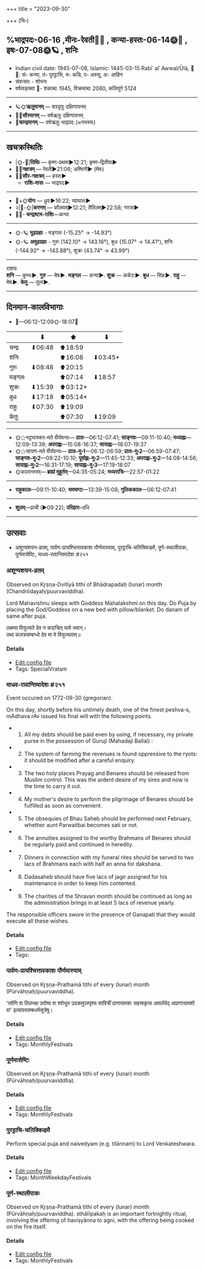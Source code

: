 +++
title = "2023-09-30"

+++
(चि॰)
## %भाद्रपदः-06-16  ,मीनः-रेवती🌛🌌  ,  कन्या-हस्तः-06-14🌞🌌  ,  इषः-07-08🌞🪐  , शनिः
- Indian civil date: 1945-07-08, Islamic: 1445-03-15 Rabīʿ alʾ Awwal/Ūlā, 🌌🌞: सं- कन्या, तं- पुरट्टासि, म- कन्नि, प- अस्सू, अ- आहिन
- संवत्सरः - शोभनः
- वर्षसङ्ख्या 🌛- शकाब्दः 1945, विक्रमाब्दः 2080, कलियुगे 5124
___________________
- 🪐🌞**ऋतुमानम्** — शरदृतुः दक्षिणायनम्
- 🌌🌞**सौरमानम्** — वर्षऋतुः दक्षिणायनम्
- 🌛**चान्द्रमानम्** — वर्षऋतुः भाद्रपदः (≈नभस्यः)
___________________


## खचक्रस्थितिः
- |🌞-🌛|**तिथिः** — कृष्ण-प्रथमा►12:21; कृष्ण-द्वितीया►  
- 🌌🌛**नक्षत्रम्** — रेवती►21:06; अश्विनी► (मेषः)  
- 🌌🌞**सौर-नक्षत्रम्** — हस्तः►  
  - **राशि-मासः** — भाद्रपदः► 
___________________
- 🌛+🌞**योगः** — ध्रुवः►16:22; व्याघातः►  
- २|🌛-🌞|**करणम्** — कौलवम्►12:21; तैतिलम्►22:58; गरजा►  
- 🌌🌛- **चन्द्राष्टम-राशिः**—कन्या  
___________________
- 🌞-🪐 **मूढग्रहाः** - मङ्गलः (-15.25° → -14.93°)
- 🌞-🪐 **अमूढग्रहाः** - गुरुः (142.10° → 143.16°), बुधः (15.07° → 14.41°), शनिः (-144.92° → -143.88°), शुक्रः (43.74° → 43.99°)
___________________
राशयः  
**शनि** — कुम्भः►. **गुरु** — मेषः►. **मङ्गल** — कन्या►. **शुक्र** — कर्कटः►. **बुध** — सिंहः►. **राहु** — मेषः►. **केतु** — तुला►. 
___________________


## दिनमान-कालविभागाः
- 🌅—06:12-12:09🌞-18:07🌇  

|      |⬇     |⬆     |⬇     |
|------|-----|-----|------|
|चन्द्रः|⬇06:48 |⬆18:59 |     |
|शनिः   |     |⬆16:08 |⬇03:45*|
|गुरुः  |⬇08:48 |⬆20:15 |     |
|मङ्गलः |     |⬆07:14 |⬇18:57 |
|शुक्रः |⬇15:39 |⬆03:12*|     |
|बुधः   |⬇17:18 |⬆05:14*|     |
|राहुः  |⬇07:30 |⬆19:09 |     |
|केतुः  |     |⬆07:30 |⬇19:09 |
___________________
- 🌞⚝भट्टभास्कर-मते वीर्यवन्तः— **प्रातः**—06:12-07:41; **साङ्गवः**—09:11-10:40; **मध्याह्नः**—12:09-13:39; **अपराह्णः**—15:08-16:37; **सायाह्नः**—18:07-19:37  
- 🌞⚝सायण-मते वीर्यवन्तः— **प्रातः-मु॰1**—06:12-06:59; **प्रातः-मु॰2**—06:59-07:47; **साङ्गवः-मु॰2**—09:22-10:10; **पूर्वाह्णः-मु॰2**—11:45-12:33; **अपराह्णः-मु॰2**—14:08-14:56; **सायाह्नः-मु॰2**—16:31-17:19; **सायाह्नः-मु॰3**—17:19-18:07  
- 🌞कालान्तरम्— **ब्राह्मं मुहूर्तम्**—04:35-05:24; **मध्यरात्रिः**—22:57-01:22  
___________________
- **राहुकालः**—09:11-10:40; **यमघण्टः**—13:39-15:08; **गुलिककालः**—06:12-07:41  
___________________
- **शूलम्**—प्राची (►09:22); **परिहारः**–दधि  
___________________

## उत्सवाः
- अशून्यशयन-व्रतम्, पार्वण-प्रायश्चित्तावकाशः पौर्णमास्याम्, पुरट्टाचि-चऩिक्किऴमै, पूर्ण-स्थालीपाकः, पूर्णमासेष्टिः, माधव-रावान्तिमादेशः #२५१
### अशून्यशयन-व्रतम्

Observed on Kr̥ṣṇa-Dvitīyā tithi of Bhādrapadaḥ (lunar) month (Chandrōdayaḥ/puurvaviddha). 

Lord Mahavishnu sleeps with Goddess Mahalakshmi on this day. Do Puja by placing the God/Goddess on a new bed with pillow/blanket. Do danam of same after puja.

लक्ष्म्या वियुज्यते देव न कदाचित् यतो भवान्।  
तथा कलत्रसम्बन्धो देव मा मे वियुज्यताम्॥



#### Details
- [Edit config file](https://github.com/jyotisham/adyatithi/blob/master/devatA/vaiShNava/lunar_month/tithi/06/17/azUnyazayana-vratam~3.toml)
- Tags: SpecialVratam


### माधव-रावान्तिमादेशः #२५१

Event occured on 1772-09-30 (gregorian). 

On this day, shortly before his untimely death, one of the finest peshva-s, mAdhava rAv issued his final will with the following points.

- 1. All my debts should be paid even by using, if necessary, my private purse  in the possession of Guruji (Mahadaji Ballal) :
- 2. The system of farming the revenues is found oppressive to the ryots: it should be modified after a careful enquiry.
- 3. The two holy places Prayag and Benares should be released from Muslim control. This was the ardent desire of my sires and now is the time to carry it out.
- 4. My mother's desire to perform the pilgrimage of Benares should be fulfilled as soon as convenient.
- 5. The obsequies of Bhau Saheb should be performed next February, whether aunt Parwatibai becomes sati or not.
- 6. The annuities assigned to the worthy Brahmans of Benares should be regularly paid and continued in heredity.
- 7. Dinners in connection with my funeral rites should be served to two lacs of Brahmans each with half an anna for dakshana.
- 8. Dadasaheb should have five lacs of jagir assigned for his maintenance in order to keep him contented.
- 9. The charities of the Shravan month should be continued as long as the administration brings in at least 5 lacs of revenue yearly.

The responsible officers swore in the presence of Ganapati that they would execute all these wishes.

#### Details
- [Edit config file](https://github.com/jyotisham/adyatithi/blob/master/mahApuruSha/xatra-later/gregorian/day/09/30/mAdhava-rAvAntimAdeshaH.toml)
- Tags: 


### पार्वण-प्रायश्चित्तावकाशः पौर्णमास्याम्

Observed on Kr̥ṣṇa-Prathamā tithi of every (lunar) month (Pūrvāhṇaḥ/puurvaviddha). 

'पर्वणि वा तिलभक्ष उपोष्य वा श्वोभूत उदकमुपस्पृश्य सावित्रीं प्राणायामशः सहस्रकृत्व आवर्तयेद् अप्राणायामशो वा' इत्यापस्तम्बधर्मसूत्रेषु।

#### Details
- [Edit config file](https://github.com/jyotisham/adyatithi/blob/master/gRhya/Apastamba/lunar_month/tithi/00/16/pArvaNa-prAyashcittAvakAshaH_16.toml)
- Tags: MonthlyFestivals


### पूर्णमासेष्टिः



Observed on Kr̥ṣṇa-Prathamā tithi of every (lunar) month (Pūrvāhṇaḥ/puurvaviddha).

#### Details
- [Edit config file](https://github.com/jyotisham/adyatithi/blob/master/gRhya/general/description_only/pUrNamAseShTiH.toml)
- Tags: MonthlyFestivals


### पुरट्टाचि-चऩिक्किऴमै



Perform special puja and naivedyam (e.g. tilānnam) to Lord Venkateshwara.

#### Details
- [Edit config file](https://github.com/jyotisham/adyatithi/blob/master/tamil/description_only/puraTTAci~can2ikkizhamai.toml)
- Tags: MonthWeekdayFestivals


### पूर्ण-स्थालीपाकः



Observed on Kr̥ṣṇa-Prathamā tithi of every (lunar) month (Pūrvāhṇaḥ/puurvaviddha). sthālīpakaḥ is an important fortnightly ritual, involving the offering of haviṣyānna to agni, with the offering being cooked on the fire itself.

#### Details
- [Edit config file](https://github.com/jyotisham/adyatithi/blob/master/gRhya/general/description_only/sthAlIpAkaH_16.toml)
- Tags: MonthlyFestivals

